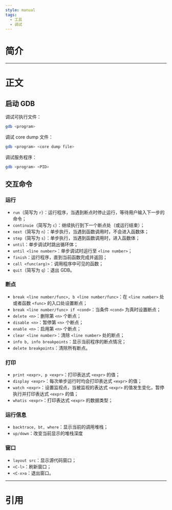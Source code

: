 ```yaml
---
style: manual
tags:
  - 工具
  - 调试
---
```


# 简介

---

# 正文

## 启动 GDB

调试可执行文件：

```bash
gdb <program>
```

调试 core dump 文件：

```bash
gdb <program> <core dump file>
```

调试服务程序：

```bash
gdb <program> <PID>
```

## 交互命令

### 运行

- `run`（简写为 `r`）：运行程序，当遇到断点时停止运行，等待用户输入下一步的命令；
- `continuie`（简写为 `c`）：继续执行到下一个断点处（或运行结束）；
- `next`（简写为 `n`）：单步执行，当遇到函数调用时，不会进入函数体；
- `step`（简写为 `s`）：单步执行，当遇到函数调用时，进入函数体；
- `until`：单步调试时跳出循环体；
- `until <line number>`：单步调试时运行至 `<line number>`；
- `finish`：运行程序，直到当前函数完成并返回；
- `call <func(arg)>`：调用程序中可见的函数；
- `quit`（简写为 `q`）：退出 GDB。

### 断点

- `break <line number/func>, b <line number/func>`：在 `<line number>` 处或者函数 `<func>` 的入口处设置断点；
- `break <line number/func> if <cond>`：当条件 `<cond>` 为真时设置断点；
- `delete <n>`：删除第 `<n>` 个断点；
- `disable <n>`：暂停第 `<n>` 个断点；
- `enable <n>`：启用第 `<n>` 个断点；
- `clear <line number>`：清除 `<line number>` 处的断点；
- `info b, info breakpoints`：显示当前程序的断点情况；
- `delete breakpoints`：清除所有断点。

### 打印

- `print <expr>, p <expr>`：打印表达式 `<expr>` 的值；
- `display <expr>`：每次单步运行时均会打印表达式 `<expr>` 的值；
- `watch <expr>`：设置监视点，当被监视的表达式 `<expr>` 的值发生变化，暂停执行并打印表达式 `<expr>` 的值；
- `whatis <expr>`：打印表达式 `<expr>` 的数据类型；

### 运行信息

- `backtrace, bt, where`：显示当前的调用堆栈；
- `up/down`：改变当前显示的堆栈深度

### 窗口

- `layout src`：显示源代码窗口；
- `<C-l>`：刷新窗口；
- `<C-x>a`：退出窗口。

---

# 引用
